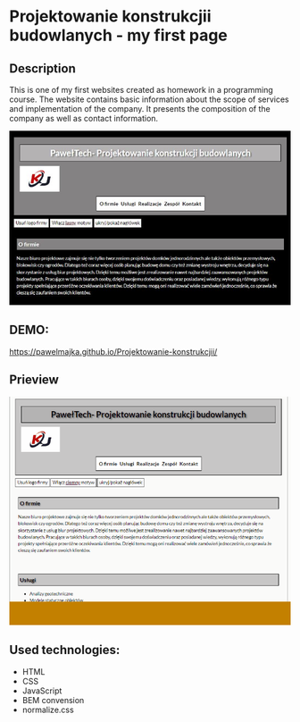 # Projektowanie konstrukcjii budowlanych - my first page
## Description
This is one of my first websites created as homework in a programming course. The website contains basic information about the scope of services and implementation of the company.
It presents the composition of the company as well as contact information.

![page view](images/pageView.jpg)

## DEMO:
https://pawelmajka.github.io/Projektowanie-konstrukcjii/

## Prieview
![Demo animation](images/AnimationProjektowanie.gif)

## Used technologies:
- HTML
- CSS
- JavaScript
- BEM convension
- normalize.css
